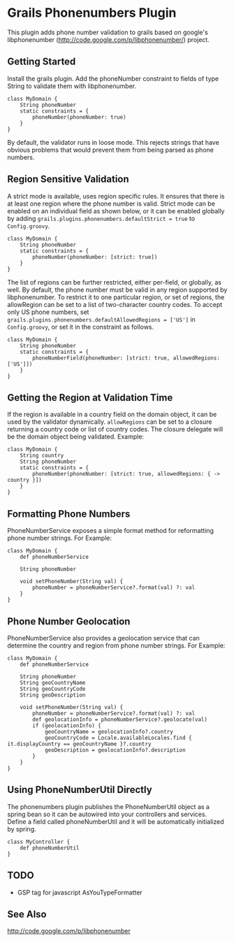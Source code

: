 Grails Phonenumbers Plugin
==========================

This plugin adds phone number validation to grails based on google's
libphonenumber (http://code.google.com/p/libphonenumber/) project.


Getting Started
---------------

Install the grails plugin.  Add the phoneNumber constraint to fields
of type String to validate them with libphonenumber.

    class MyDomain {
        String phoneNumber
        static constraints = {
            phoneNumber(phoneNumber: true)
        }
    }


By default, the validator runs in loose mode.  This rejects strings
that have obvious problems that would prevent them from being parsed
as phone numbers.  


Region Sensitive Validation
---------------------------

A strict mode is available, uses region specific rules.  It ensures
that there is at least one region where the phone number is valid.
Strict mode can be enabled on an individual field as shown below, or
it can be enabled globally by adding
`grails.plugins.phonenumbers.defaultStrict = true` to `Config.groovy`.

    class MyDomain {
        String phoneNumber
        static constraints = {
            phoneNumber(phoneNumber: [strict: true])
        }
    }

The list of regions can be further restricted, either per-field, or
globally, as well.  By default, the phone number must be valid in any
region supported by libphonenumber.  To restrict it to one particular
region, or set of regions, the allowRegion can be set to a list of
two-character country codes.  To accept only US phone numbers, set
`grails.plugins.phonenumbers.defaultAllowedRegions = ['US']` in
`Config.groovy`, or set it in the constraint as follows.

    class MyDomain {
        String phoneNumber
        static constraints = {
            phoneNumberField(phoneNumber: [strict: true, allowedRegions: ['US']])
        }
    }


Getting the Region at Validation Time
-------------------------------------

If the region is available in a country field on the domain object, it
can be used by the validator dynamically.  `allowRegions` can be set
to a closure returning a country code or list of country codes.  The
closure delegate will be the domain object being validated.  Example:

    class MyDomain {
        String country
        String phoneNumber
        static constraints = {
            phoneNumber(phoneNumber: [strict: true, allowedRegions: { -> country }])
        }
    }


Formatting Phone Numbers
------------------------

PhoneNumberService exposes a simple format method for reformatting
phone number strings.  For Example:

    class MyDomain {
        def phoneNumberService

        String phoneNumber

        void setPhoneNumber(String val) {
            phoneNumber = phoneNumberService?.format(val) ?: val
        }
    }


Phone Number Geolocation 
------------------------

PhoneNumberService also provides a geolocation service that can
determine the country and region from phone number strings.  For
Example:

    class MyDomain {
        def phoneNumberService

        String phoneNumber
        String geoCountryName
        String geoCountryCode
        String geoDescription

        void setPhoneNumber(String val) {
            phoneNumber = phoneNumberService?.format(val) ?: val
            def geolocationInfo = phoneNumberService?.geolocate(val)
            if (geolocationInfo) {
                geoCountryName = geolocationInfo?.country
                geoCountryCode = Locale.availableLocales.find { it.displayCountry == geoCountryName }?.country
                geoDescription = geolocationInfo?.description
            }
        }
    }


Using PhoneNumberUtil Directly
------------------------------

The phonenumbers plugin publishes the PhoneNumberUtil object as a
spring bean so it can be autowired into your controllers and services.
Define a field called phoneNumberUtil and it will be automatically
initialized by spring.

    class MyController {
        def phoneNumberUtil
    }


TODO
----

* GSP tag for javascript AsYouTypeFormatter


See Also
--------

http://code.google.com/p/libphonenumber

